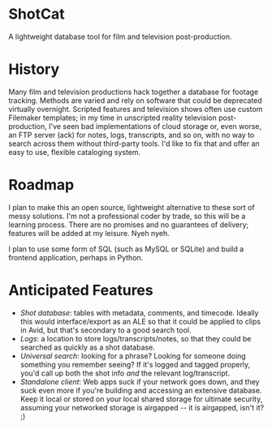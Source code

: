 # ShotCat
A lightweight database tool for film and television post-production.

# History
Many film and television productions hack together a database for footage tracking. Methods are varied and rely on software that could be deprecated virtually overnight. Scripted features and television shows often use custom Filemaker templates; in my time in unscripted reality television post-production, I've seen bad implementations of cloud storage or, even worse, an FTP server (ack) for notes, logs, transcripts, and so on, with no way to search across them without third-party tools. I'd like to fix that and offer an easy to use, flexible cataloging system.

# Roadmap
I plan to make this an open source, lightweight alternative to these sort of messy solutions. I'm not a professional
coder by trade, so this will be a learning process. There are no promises and no guarantees of delivery; features will
be added at my leisure. Nyeh nyeh.

I plan to use some form of SQL (such as MySQL or SQLite) and build a frontend application, perhaps in Python.

# Anticipated Features
* _Shot database_: tables with metadata, comments, and timecode. Ideally this would interface/export as an ALE so that it could be applied to clips in Avid, but that's secondary to a good search tool.
* _Logs_: a location to store logs/transcripts/notes, so that they could be searched as quickly as a shot database.
* _Universal search_: looking for a phrase? Looking for someone doing something you remember seeing? If it's logged and tagged properly, you'd call up both the shot info _and_ the relevant log/transcript.
* _Standalone client_: Web apps suck if your network goes down, and they suck even more if you're building and accessing an extensive database. Keep it local or stored on your local shared storage for ultimate security, assuming your networked storage is airgapped -- it is airgapped, isn't it? ;)
